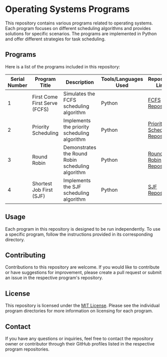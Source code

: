 # Operating Systems Programs

This repository contains various programs related to operating systems. Each program focuses on different scheduling algorithms and provides solutions for specific scenarios. The programs are implemented in Python and offer different strategies for task scheduling.

## Programs

Here is a list of the programs included in this repository:

| Serial Number | Program Title               | Description                          | Tools/Languages Used | Repository Link                                      |
| ------------- | --------------------------- | ------------------------------------ | -------------------- | ---------------------------------------------------- |
| 1             | First Come First Serve (FCFS)| Simulates the FCFS scheduling algorithm | Python               | [FCFS Repository](https://github.com/Haleshot/OS-Programs/tree/master/First_Come_First_Serve) |
| 2             | Priority Scheduling         | Implements the priority scheduling algorithm | Python               | [Priority Scheduling Repository](https://github.com/Haleshot/OS-Programs/tree/master/Priority_Scheduling) |
| 3             | Round Robin                 | Demonstrates the Round Robin scheduling algorithm | Python               | [Round Robin Repository](https://github.com/Haleshot/OS-Programs/tree/master/Round%20Robin) |
| 4             | Shortest Job First (SJF)    | Implements the SJF scheduling algorithm | Python               | [SJF Repository](https://github.com/Haleshot/OS-Programs/tree/master/Shortest_Job_First) |

## Usage

Each program in this repository is designed to be run independently. To use a specific program, follow the instructions provided in its corresponding directory.

## Contributing

Contributions to this repository are welcome. If you would like to contribute or have suggestions for improvement, please create a pull request or submit an issue in the respective program's repository.

## License

This repository is licensed under the [MIT License](https://opensource.org/licenses/MIT). Please see the individual program directories for more information on licensing for each program.

## Contact

If you have any questions or inquiries, feel free to contact the repository owner or contributor through their GitHub profiles listed in the respective program repositories.
